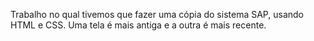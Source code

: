 Trabalho no qual tivemos que fazer uma cópia do sistema SAP, usando HTML e CSS. Uma tela é mais antiga e a outra é mais recente.
